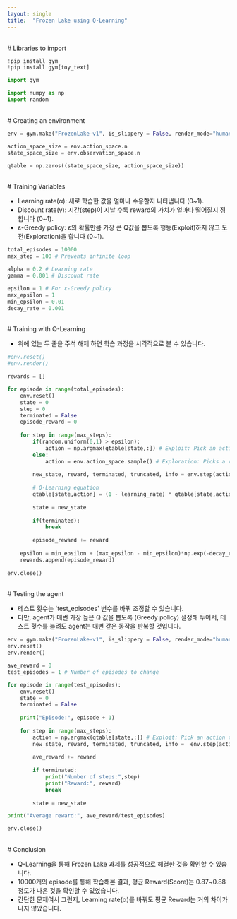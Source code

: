 ```yaml
---
layout: single
title:  "Frozen Lake using Q-Learning"
---
```


<br>
# Libraries to import


```python
!pip install gym
!pip install gym[toy_text]
```


```python
import gym

import numpy as np
import random
```
<br>
# Creating an environment


```python
env = gym.make("FrozenLake-v1", is_slippery = False, render_mode="human")
```


```python
action_space_size = env.action_space.n
state_space_size = env.observation_space.n

qtable = np.zeros((state_space_size, action_space_size))
```
<br>
# Training Variables


* Learning rate(α): 새로 학습한 값을 얼마나 수용할지 나타냅니다 (0~1).
* Discount rate(γ): 시간(step)이 지날 수록 reward의 가치가 얼마나 떨어질지 정합니다 (0~1).
* ε-Greedy policy: ε의 확률만큼 가장 큰 Q값을 뽑도록 행동(Exploit)하지 않고 도전(Exploration)을 합니다 (0~1).


```python
total_episodes = 10000
max_step = 100 # Prevents infinite loop

alpha = 0.2 # Learning rate
gamma = 0.001 # Discount rate

epsilon = 1 # For ε-Greedy policy
max_epsilon = 1
min_epsilon = 0.01
decay_rate = 0.001
```
<br>
# Training with Q-Learning


* 위에 있는 두 줄을 주석 해제 하면 학습 과정을 시각적으로 볼 수 있습니다.


```python
#env.reset()
#env.render()

rewards = []

for episode in range(total_episodes):
    env.reset()
    state = 0
    step = 0
    terminated = False
    episode_reward = 0
    
    for step in range(max_steps):
        if(random.uniform(0,1) > epsilon):
            action = np.argmax(qtable[state,:]) # Exploit: Pick an action that maximises Q from the qtable
        else:
            action = env.action_space.sample() # Exploration: Picks a random action
        
        new_state, reward, terminated, truncated, info = env.step(action) # Return values of .step() function
        
        # Q-Learning equation
        qtable[state,action] = (1 - learning_rate) * qtable[state,action] + learning_rate * (reward + gamma * np.max(qtable[new_state,:]) - qtable[state, action])
        
        state = new_state
        
        if(terminated):
            break
            
        episode_reward += reward
        
    epsilon = min_epsilon + (max_epsilon - min_epsilon)*np.exp(-decay_rate * (episode)) # Exponentially decrease ε to become Greedy policy
    rewards.append(episode_reward)
        
env.close()
```
<br>
# Testing the agent


* 테스트 횟수는 'test_episodes' 변수를 바꿔 조정할 수 있습니다.
* 다만, agent가 매번 가장 높은 Q 값을 뽑도록 (Greedy policy) 설정해 두어서, 테스트 횟수를 늘려도 agent는 매번 같은 동작을 반복할 것입니다.


```python
env = gym.make("FrozenLake-v1", is_slippery = False, render_mode="human")
env.reset()
env.render()

ave_reward = 0
test_episodes = 1 # Number of episodes to change

for episode in range(test_episodes):
    env.reset()
    state = 0
    terminated = False
    
    print("Episode:", episode + 1)
    
    for step in range(max_steps):
        action = np.argmax(qtable[state,:]) # Exploit: Pick an action that maximises Q from the qtable
        new_state, reward, terminated, truncated, info =  env.step(action)
        
        ave_reward += reward
        
        if terminated:
            print("Number of steps:",step)
            print("Reward:", reward)
            break
            
        state = new_state

print("Average reward:", ave_reward/test_episodes)

env.close()
```
<br>
# Conclusion


* Q-Learning을 통해 Frozen Lake 과제를 성공적으로 해결한 것을 확인할 수 있습니다.
* 10000개의 episode를 통해 학습해본 결과, 평균 Reward(Score)는 0.87~0.88 정도가 나온 것을 확인할 수 있었습니다.
* 간단한 문제여서 그런지, Learning rate(α)를 바꿔도 평균 Reward는 거의 차이가 나지 않았습니다.
